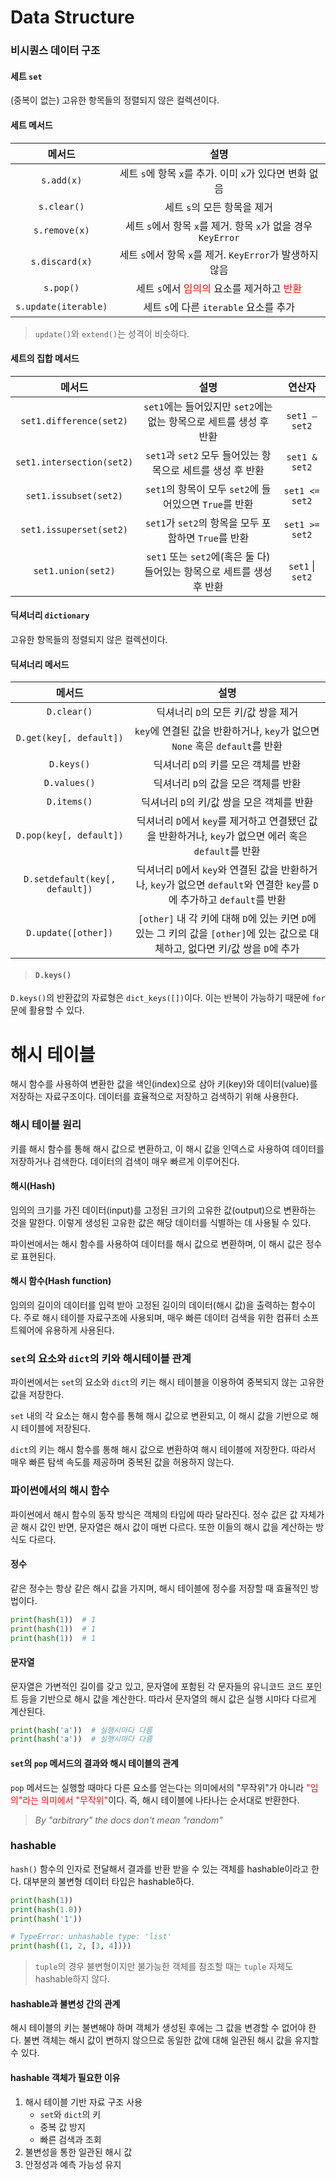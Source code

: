 # Data Structure
### 비시퀀스 데이터 구조
#### 세트 `set`
(중복이 없는) 고유한 항목들의 정렬되지 않은 컬렉션이다.

#### 세트 메서드
|메서드|설명|
|:---:|:---:|
|`s.add(x)`|세트 `s`에 항목 `x`를 추가. 이미 `x`가 있다면 변화 없음|
|`s.clear()`|세트 `s`의 모든 항목을 제거|
|`s.remove(x)`|세트 `s`에서 항목 `x`를 제거. 항목 `x`가 없을 경우 `KeyError`|
|`s.discard(x)`|세트 `s`에서 항목 `x`를 제거. `KeyError`가 발생하지 않음|
|`s.pop()`|세트 `s`에서 <span style='color:red;'>임의의</span> 요소를 제거하고 <span style='color:red;'>반환</span>|
|`s.update(iterable)`|세트 `s`에 다른 `iterable` 요소를 추가|

> `update()`와 `extend()`는 성격이 비슷하다.

#### 세트의 집합 메서드
|메서드|설명|연산자|
|:---:|:---:|:---:|
|`set1.difference(set2)`|`set1`에는 들어있지만 `set2`에는 없는 항목으로 세트를 생성 후 반환|`set1 – set2`|
|`set1.intersection(set2)`|`set1`과 `set2` 모두 들어있는 항목으로 세트를 생성 후 반환|`set1 & set2`|
|`set1.issubset(set2)`|`set1`의 항목이 모두 `set2`에 들어있으면 `True`를 반환|`set1 <= set2`|
|`set1.issuperset(set2)`|`set1`가 `set2`의 항목을 모두 포함하면 `True`를 반환|`set1 >= set2`|
|`set1.union(set2)`|`set1` 또는 `set2`에(혹은 둘 다) 들어있는 항목으로 세트를 생성 후 반환|`set1` \| `set2`|

#### 딕셔너리 `dictionary`
고유한 항목들의 정렬되지 않은 컬렉션이다.

#### 딕셔너리 메서드
|메서드|설명|
|:---:|:---:|
|`D.clear()`|딕셔너리 `D`의 모든 키/값 쌍을 제거|
|`D.get(key[, default])`|`key`에 연결된 값을 반환하거나, `key`가 없으면 `None` 혹은 `default`를 반환|
|`D.keys()`|딕셔너리 `D`의 키를 모은 객체를 반환|
|`D.values()`|딕셔너리 `D`의 값을 모은 객체를 반환|
|`D.items()`|딕셔너리 `D`의 키/값 쌍을 모은 객체를 반환|
|`D.pop(key[, default])`|딕셔너리 `D`에서 `key`를 제거하고 연결됐던 값을 반환하거나, `key`가 없으면 에러 혹은 `default`를 반환|
|`D.setdefault(key[, default])`|딕셔너리 `D`에서 `key`와 연결된 값을 반환하거나, `key`가 없으면 `default`와 연결한 `key`를 `D`에 추가하고 `default`를 반환|
|`D.update([other])`|`[other]` 내 각 키에 대해 `D`에 있는 키면 `D`에 있는 그 키의 값을 `[other]`에 있는 값으로 대체하고, 없다면 키/값 쌍을 `D`에 추가|

> #### `D.keys()`
`D.keys()`의 반환값의 자료형은 `dict_keys([])`이다. 이는 반복이 가능하기 때문에 `for`문에 활용할 수 있다.

# 해시 테이블
해시 함수를 사용하여 변환한 값을 색인(index)으로 삼아 키(key)와 데이터(value)를 저장하는 자료구조이다. 데이터를 효율적으로 저장하고 검색하기 위해 사용한다.

### 해시 테이블 원리
키를 해시 함수를 통해 해시 값으로 변환하고, 이 해시 값을 인덱스로 사용하여 데이터를 저장하거나 검색한다. 데이터의 검색이 매우 빠르게 이루어진다.

#### 해시(Hash)
임의의 크기를 가진 데이터(input)를 고정된 크기의 고유한 값(output)으로 변환하는 것을 말한다. 이렇게 생성된 고유한 값은 해당 데이터를 식별하는 데 사용될 수 있다.

파이썬에서는 해시 함수를 사용하여 데이터를 해시 값으로 변환하며, 이 해시 값은 정수로 표현된다.

#### 해시 함수(Hash function)
임의의 길이의 데이터를 입력 받아 고정된 길이의 데이터(해시 값)을 출력하는 함수이다. 주로 해시 테이블 자료구조에 사용되며, 매우 빠른 데이터 검색을 위한 컴퓨터 소프트웨어에 유용하게 사용된다.

### `set`의 요소와 `dict`의 키와 해시테이블 관계
파이썬에서는 `set`의 요소와 `dict`의 키는 해시 테이블을 이용하여 중복되지 않는 고유한 값을 저장한다.

`set` 내의 각 요소는 해시 함수를 통해 해시 값으로 변환되고, 이 해시 값을 기반으로 해시 테이블에 저장된다.

`dict`의 키는 해시 함수를 통해 해시 값으로 변환하여 해시 테이블에 저장한다. 따라서 매우 빠른 탐색 속도를 제공하며 중복된 값을 허용하지 않는다.

### 파이썬에서의 해시 함수
파이썬에서 해시 함수의 동작 방식은 객체의 타입에 따라 달라진다. 정수 값은 값 자체가 곧 해시 값인 반면, 문자열은 해시 값이 매번 다르다. 또한 이들의 해시 값을 계산하는 방식도 다르다.

#### 정수
같은 정수는 항상 같은 해시 값을 가지며, 해시 테이블에 정수를 저장할 때 효율적인 방법이다.
```python
print(hash(1))  # 1
print(hash(1))  # 1
print(hash(1))  # 1
```

#### 문자열
문자열은 가변적인 길이를 갖고 있고, 문자열에 포함된 각 문자들의 유니코드 코드 포인트 등을 기반으로 해시 값을 계산한다. 따라서 문자열의 해시 값은 실행 시마다 다르게 계산된다.
```python
print(hash('a'))  # 실행시마다 다름
print(hash('a'))  # 실행시마다 다름
```

#### `set`의 `pop` 메서드의 결과와 해시 테이블의 관계
`pop` 메서드는 실행할 때마다 다른 요소를 얻는다는 의미에서의 "무작위"가 아니라 <span style="color: red;">"임의"라는 의미에서 "무작위"</span>이다. 즉, 해시 테이블에 나타나는 순서대로 반환한다.

> *By "arbitrary" the docs don't mean "random"*

### hashable
`hash()` 함수의 인자로 전달해서 결과를 반환 받을 수 있는 객체를 hashable이라고 한다. 대부분의 불변형 데이터 타입은 hashable하다.
```python
print(hash(1))
print(hash(1.0))
print(hash('1'))

# TypeError: unhashable type: 'list'
print(hash((1, 2, [3, 4])))
```

> `tuple`의 경우 불변형이지만 불가능한 객체를 참조할 때는 `tuple` 자체도 hashable하지 않다.

#### hashable과 불변성 간의 관계
해시 테이블의 키는 불변해야 하며 객체가 생성된 후에는 그 값을 변경할 수 없어야 한다. 불변 객체는 해시 값이 변하지 않으므로 동일한 값에 대해 일관된 해시 값을 유지할 수 있다.

#### hashable 객체가 필요한 이유
1. 해시 테이블 기반 자료 구조 사용
	- `set`와 `dict`의 키
    - 중복 값 방지
    - 빠른 검색과 조회
2. 불변성을 통한 일관된 해시 값
3. 안정성과 예측 가능성 유지